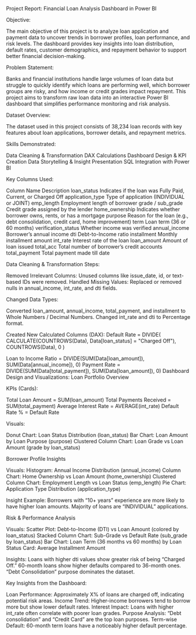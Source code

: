 Project Report: Financial Loan Analysis Dashboard in Power BI


Objective:

The main objective of this project is to analyze loan application and payment data to uncover trends in borrower profiles, loan performance, and risk levels. The dashboard provides key insights into loan distribution, default rates, customer demographics, and repayment behavior to support better financial decision-making.


Problem Statement:

Banks and financial institutions handle large volumes of loan data but struggle to quickly identify which loans are performing well, which borrower groups are risky, and how income or credit grades impact repayment.
This project aims to transform raw loan data into an interactive Power BI dashboard that simplifies performance monitoring and risk analysis.

Dataset Overview:

The dataset used in this project consists of 38,234 loan records with key features about loan applications, borrower details, and repayment metrics.


Skills Demonstrated:

Data Cleaning & Transformation
DAX Calculations
Dashboard Design & KPI Creation
Data Storytelling & Insight Presentation
SQL Integration with Power BI


Key Columns Used:

Column Name	Description
loan_status	Indicates if the loan was Fully Paid, Current, or Charged Off
application_type	Type of application (INDIVIDUAL or JOINT)
emp_length	Employment length of borrower
grade / sub_grade	Credit grade assigned by the lender
home_ownership	Indicates whether borrower owns, rents, or has a mortgage
purpose	Reason for the loan (e.g., debt consolidation, credit card, home improvement)
term	Loan term (36 or 60 months)
verification_status	Whether income was verified
annual_income	Borrower’s annual income
dti	Debt-to-Income ratio
installment	Monthly installment amount
int_rate	Interest rate of the loan
loan_amount	Amount of loan issued
total_acc	Total number of borrower’s credit accounts
total_payment	Total payment made till date

Data Cleaning & Transformation Steps:

Removed Irrelevant Columns: Unused columns like issue_date, id, or text-based IDs were removed.
Handled Missing Values: Replaced or removed nulls in annual_income, int_rate, and dti fields.

Changed Data Types:

Converted loan_amount, annual_income, total_payment, and installment to Whole Numbers / Decimal Numbers.
Changed int_rate and dti to Percentage format.


Created New Calculated Columns (DAX):
Default Rate = DIVIDE(
    CALCULATE(COUNTROWS(Data), Data[loan_status] = "Charged Off"),
    COUNTROWS(Data),
    0
)

Loan to Income Ratio = DIVIDE(SUM(Data[loan_amount]), SUM(Data[annual_income]), 0)
Payment Rate = DIVIDE(SUM(Data[total_payment]), SUM(Data[loan_amount]), 0)
Dashboard Design and Visualizations:
Loan Portfolio Overview

KPIs (Cards):

Total Loan Amount = SUM(loan_amount)
Total Payments Received = SUM(total_payment)
Average Interest Rate = AVERAGE(int_rate)
Default Rate % = Default Rate

Visuals:

Donut Chart: Loan Status Distribution (loan_status)
Bar Chart: Loan Amount by Loan Purpose (purpose)
Clustered Column Chart: Loan Grade vs Loan Amount (grade by loan_status)

Borrower Profile Insights

Visuals:
Histogram: Annual Income Distribution (annual_income)
Column Chart: Home Ownership vs Loan Amount (home_ownership)
Clustered Column Chart: Employment Length vs Loan Status (emp_length)
Pie Chart: Application Type Distribution (application_type)

Insight Example:
Borrowers with “10+ years” experience are more likely to have higher loan amounts.
Majority of loans are “INDIVIDUAL” applications.

Risk & Performance Analysis

Visuals:
Scatter Plot: Debt-to-Income (DTI) vs Loan Amount (colored by loan_status)
Stacked Column Chart: Sub-Grade vs Default Rate (sub_grade by loan_status)
Bar Chart: Loan Term (36 months vs 60 months) by Loan Status
Card: Average Installment Amount

Insights:
Loans with higher dti values show greater risk of being “Charged Off.”
60-month loans show higher defaults compared to 36-month ones.
“Debt Consolidation” purpose dominates the dataset.

Key Insights from the Dashboard:

Loan Performance: Approximately X% of loans are charged off, indicating potential risk areas.
Income Trend: Higher-income borrowers tend to borrow more but show lower default rates.
Interest Impact: Loans with higher int_rate often correlate with poorer loan grades.
Purpose Analysis: “Debt consolidation” and “Credit Card” are the top loan purposes.
Term-wise Default: 60-month term loans have a noticeably higher default percentage.
